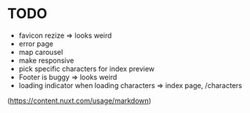 

# TODO

- favicon rezize => looks weird
- error page
- map carousel
- make responsive
- pick specific characters for index preview
- Footer is buggy => looks weird
- loading indicator when loading characters => index page, /characters

(https://content.nuxt.com/usage/markdown)
